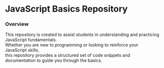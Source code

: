 <h1>JavaScript Basics Repository</h1>
<h3>Overview</h3>
<p>This repository is created to assist students in understanding and practicing JavaScript fundamentals. <br /> Whether you are new to programming or looking to reinforce your JavaScript skills, <br> this repository provides a structured set of code snippets and documentation to guide you through the basics.
</p>
